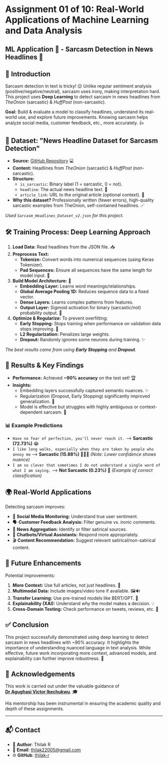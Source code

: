 
# Assignment 01 of 10: Real-World Applications of Machine Learning and Data Analysis
## ML Application 🤖 - Sarcasm Detection in News Headlines 📰

## 🤔 Introduction

Sarcasm detection in text is tricky! 😉 Unlike regular sentiment analysis (positive/negative/neutral), sarcasm uses irony, making interpretation hard. This project uses **Deep Learning** to detect sarcasm in news headlines from *TheOnion* (sarcastic) & *HuffPost* (non-sarcastic).

**Goal:** Build & evaluate a model to classify headlines, understand its real-world use, and explore future improvements. Knowing sarcasm helps analyze social media, customer feedback, etc., more accurately. 👍

## 💾 Dataset: "News Headline Dataset for Sarcasm Detection"

*   **Source:** [GitHub Repository](https://github.com/rishabhmisra/News-Headlines-Dataset-For-Sarcasm-Detection) 💻
*   **Content:** Headlines from *TheOnion* (sarcastic) & *HuffPost* (non-sarcastic).
*   **Structure:**
    *   `is_sarcastic`: Binary label (1 = sarcastic, 0 = not).
    *   `headline`: The actual news headline text. 📝
    *   `article_link`: URL to the original article (optional context). 🔗
*   **Why this dataset?** Professionally written (fewer errors), high-quality sarcastic examples from TheOnion, self-contained headlines. ✅

*Used `Sarcasm_Headlines_Dataset_v2.json` for this project.*

## 🛠️ Training Process: Deep Learning Approach

1.  **Load Data:** Read headlines from the JSON file. 📥
2.  **Preprocess Text:**
    *   **Tokenize:** Convert words into numerical sequences (using Keras Tokenizer).
    *   **Pad Sequences:** Ensure all sequences have the same length for model input. 📏
3.  **Build Model Architecture:** 🧠
    *   **Embedding Layer:** Learns word meanings/relationships.
    *   **Global Average Pooling 1D:** Reduces sequence data to a fixed vector.
    *   **Dense Layers:** Learns complex patterns from features.
    *   **Output Layer:** Sigmoid activation for binary (sarcastic/not) probability output. 🎯
4.  **Optimize & Regularize:** To prevent overfitting:
    *   **Early Stopping:** Stops training when performance on validation data stops improving. 🛑
    *   **L2 Regularization:** Penalizes large weights.
    *   **Dropout:** Randomly ignores some neurons during training. ✨

*The best results came from using **Early Stopping** and **Dropout**.*

## 🎉 Results & Key Findings

*   **Performance:** Achieved **~90% accuracy** on the test set! 🏆
*   **Insights:**
    *   Embedding layers successfully captured semantic nuances. ✨
    *   Regularization (Dropout, Early Stopping) significantly improved generalization. 💪
    *   Model is effective but struggles with highly ambiguous or context-dependent sarcasm. 🤔

### 📊 Example Predictions

*   `Have no fear of perfection, you'll never reach it.` --> **Sarcastic (72.73%)** 😂
*   `I like long walks, especially when they are taken by people who annoy me` --> **Sarcastic (15.88%)** 🚶‍♀️💨 *(Note: Lower confidence shows nuance)*
*   `I am so clever that sometimes I do not understand a single word of what I am saying.` --> **Not Sarcastic (0.23%)** 🤔 *(Example of correct classification)*

## 🌍 Real-World Applications

Detecting sarcasm improves:

*   👀 **Social Media Monitoring:** Understand true user sentiment.
*   🗣️ **Customer Feedback Analysis:** Filter genuine vs. ironic comments.
*   📰 **News Aggregation:** Identify or filter satirical sources.
*   🤖 **Chatbots/Virtual Assistants:** Respond more appropriately.
*   🎬 **Content Recommendation:** Suggest relevant satirical/non-satirical content.

## 🚀 Future Enhancements

Potential improvements:

1.  **More Context:** Use full articles, not just headlines. 📖
2.  **Multimodal Data:** Include images/video tone if available. 🖼️🔊
3.  **Transfer Learning:** Use pre-trained models like BERT/GPT. 🤖
4.  **Explainability (XAI):** Understand *why* the model makes a decision. 💡
5.  **Cross-Domain Testing:** Check performance on tweets, reviews, etc. 🔄

## ✅ Conclusion

This project successfully demonstrated using deep learning to detect sarcasm in news headlines with ~90% accuracy. It highlights the importance of understanding nuanced language in text analysis. While effective, future work incorporating more context, advanced models, and explainability can further improve robustness. 🎉

## 🤝 Acknowledgements

This work is carried out under the valuable guidance of  
**[Dr Agughasi Victor Ikechukwu](https://github.com/Victor-Ikechukwu)**. 🎓

His mentorship has been instrumental in ensuring the academic quality and depth of these assignments.

---

## 📬 Contact

- 👤 **Author**: Thilak R
- 📧 **Email**: [thilak22005@gmail.com](mailto:thilak22005@gmail.com)
- 🌐 **GitHub**: [thilak-r](https://github.com/thilak-r)
